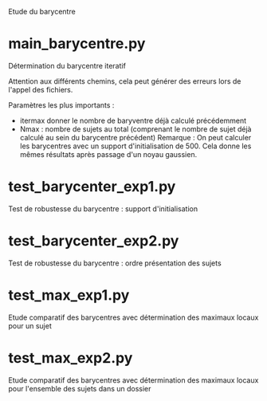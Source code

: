 Etude du barycentre
# main_barycentre.py
Détermination du barycentre iteratif

Attention aux différents chemins, cela peut générer des erreurs lors de l'appel des fichiers.

Paramètres les plus importants : 
* itermax donner le nombre de baryventre déjà calculé précédemment
* Nmax : nombre de sujets au total (comprenant le nombre de sujet déjà calculé au sein du barycentre précédent)
Remarque : On peut calculer les barycentres avec un support d'initialisation de 500. 
Cela donne les mêmes résultats après passage d'un noyau gaussien.
# test_barycenter_exp1.py
Test de robustesse du barycentre : support d'initialisation
# test_barycenter_exp2.py
Test de robustesse du barycentre : ordre présentation des sujets
# test_max_exp1.py
Etude comparatif des barycentres avec détermination des maximaux locaux pour un sujet
# test_max_exp2.py
Etude comparatif des barycentres avec détermination des maximaux locaux pour l'ensemble des sujets dans un dossier